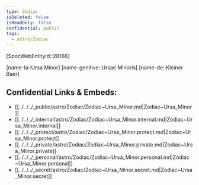 ```yaml
---
type: Zodiac
isDeleted: false
isReadOnly: false
confidential: public
tags:
  - astro/Zodiac
---
```


[SpocWebEntityId::28166]



[name-la::Ursa Minor]
[name-genitive::Ursae Minoris]
[name-de::Kleiner Baer]


## Confidential Links & Embeds: 
- [[../../../_public/astro/Zodiac/Zodiac~Ursa_Minor.md|Zodiac~Ursa_Minor]] 
- [[../../../_internal/astro/Zodiac/Zodiac~Ursa_Minor.internal.md|Zodiac~Ursa_Minor.internal]] 
- [[../../../_protect/astro/Zodiac/Zodiac~Ursa_Minor.protect.md|Zodiac~Ursa_Minor.protect]] 
- [[../../../_private/astro/Zodiac/Zodiac~Ursa_Minor.private.md|Zodiac~Ursa_Minor.private]] 
- [[../../../_personal/astro/Zodiac/Zodiac~Ursa_Minor.personal.md|Zodiac~Ursa_Minor.personal]] 
- [[../../../_secret/astro/Zodiac/Zodiac~Ursa_Minor.secret.md|Zodiac~Ursa_Minor.secret]] 
